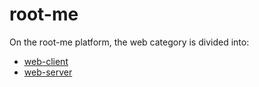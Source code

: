 # root-me

On the root-me platform, the web category is divided into:

- [web-client](./web-client/)
- [web-server](./web-server/)
